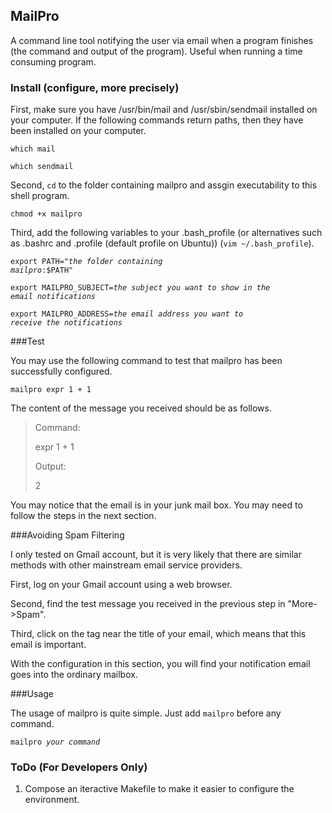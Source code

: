 ## MailPro
A command line tool notifying the user via email when a program finishes (the command and output of the program). Useful when running a time consuming program.

### Install (configure, more precisely)

First, make sure you have /usr/bin/mail and /usr/sbin/sendmail installed on your computer. If the following commands return paths, then they have been installed on your computer.

<code>which mail</code>

<code>which sendmail</code>

Second, <code>cd</code> to the folder containing mailpro and assgin executability to this shell program.

<code>chmod +x mailpro</code>

Third, add the following variables to your .bash_profile (or alternatives such as .bashrc and .profile (default profile on Ubuntu)) (<code>vim ~/.bash_profile</code>).

<code>export PATH="_the folder containing mailpro_:$PATH"</code>

<code>export MAILPRO_SUBJECT=_the subject you want to show in the email notifications_</code>

<code>export MAILPRO_ADDRESS=_the email address you want to receive the notifications_</code>

###Test

You may use the following command to test that mailpro has been successfully configured.

<code>mailpro expr 1 + 1</code>

The content of the message you received should be as follows.

> Command:
> 
> expr 1 + 1
> 
> Output:
> 
> 2

You may notice that the email is in your junk mail box. You may need to follow the steps in the next section.

###Avoiding Spam Filtering

I only tested on Gmail account, but it is very likely that there are similar methods with other mainstream email service providers.

First, log on your Gmail account using a web browser.

Second, find the test message you received in the previous step in "More->Spam".

Third, click on the tag near the title of your email, which means that this email is important.

With the configuration in this section, you will find your notification email goes into the ordinary mailbox.

###Usage

The usage of mailpro is quite simple. Just add <code>mailpro</code> before any command.

<code>mailpro _your command_</code>

### ToDo (For Developers Only)

1. Compose an iteractive Makefile to make it easier to configure the environment.
